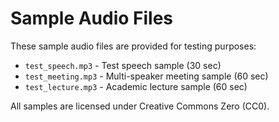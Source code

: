 # Sample Audio Files

These sample audio files are provided for testing purposes:

- `test_speech.mp3` - Test speech sample (30 sec)
- `test_meeting.mp3` - Multi-speaker meeting sample (60 sec) 
- `test_lecture.mp3` - Academic lecture sample (60 sec)

All samples are licensed under Creative Commons Zero (CC0).
